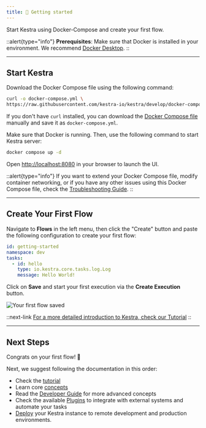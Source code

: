 ```yaml
---
title: 🚀 Getting started
---
```


Start Kestra using Docker-Compose and create your first flow.

::alert{type="info"}
**Prerequisites**: Make sure that Docker is installed in your environment. We recommend [Docker Desktop](https://docs.docker.com/get-docker/).
::

---

## Start Kestra


Download the Docker Compose file using the following command:

```bash
curl -o docker-compose.yml \
https://raw.githubusercontent.com/kestra-io/kestra/develop/docker-compose.yml
```

If you don't have `curl` installed, you can download the [Docker Compose file](https://github.com/kestra-io/kestra/blob/develop/docker-compose.yml) manually and save it as `docker-compose.yml`.


Make sure that Docker is running. Then, use the following command to start Kestra server:

```bash
docker compose up -d
```

Open [http://localhost:8080](http://localhost:8080) in your browser to launch the UI.


::alert{type="info"}
If you want to extend your Docker Compose file, modify container networking, or if you have any other issues using this Docker Compose file, check the [Troubleshooting Guide](14.troubleshooting.md).
::

---

## Create Your First Flow

Navigate to **Flows** in the left menu, then click the "Create" button and paste the following configuration to create your first flow:

```yaml
id: getting-started
namespace: dev
tasks:
  - id: hello
    type: io.kestra.core.tasks.log.Log
    message: Hello World!
```

Click on **Save** and start your first execution via the **Create Execution** button.

![Your first flow saved](/docs/getting-started/saved.png)


::next-link
[For a more detailed introduction to Kestra, check our Tutorial](./02.tutorial/index.md)
::

---

## Next Steps

Congrats on your first flow! :clap:

Next, we suggest following the documentation in this order:
- Check the [tutorial](./02.tutorial/index.md) 
- Learn core [concepts](./03.concepts/index.md)
- Read the [Developer Guide](./05.developer-guide/index.md) for more advanced concepts
- Check the available [Plugins](../plugins/index.md) to integrate with external systems and automate your tasks
- [Deploy](./09.administrator-guide/index.md) your Kestra instance to remote development and production environments.
